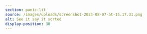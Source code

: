 ```yaml
---
section: panic-lit
source: /images/uploads/screenshot-2024-08-07-at-15.17.31.png
alt: See it say it sorted
display-position: 30
---
```

